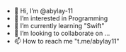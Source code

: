 - 👋 Hi, I’m @abylay-11
- 👀 I’m interested in Programming
- 🌱 I’m currently learning "Swift"
- 💞️ I’m looking to collaborate on ...
- 📫 How to reach me "t.me/abylay11"

<!---
abylay-11/abylay-11 is a ✨ special ✨ repository because its `README.md` (this file) appears on your GitHub profile.
You can click the Preview link to take a look at your changes.
--->
